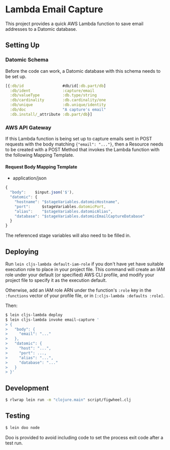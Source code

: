 # Lambda Email Capture

This project provides a quick AWS Lambda function to save email addresses to a
Datomic database.

## Setting Up

### Datomic Schema

Before the code can work, a Datomic database with this schema needs to be set
up.

```clojure
[{:db/id                 #db/id[:db.part/db]
  :db/ident              :capture/email
  :db/valueType          :db.type/string
  :db/cardinality        :db.cardinality/one
  :db/unique             :db.unique/identity
  :db/doc                "A capture's email"
  :db.install/_attribute :db.part/db}]
```

### AWS API Gateway

If this Lambda function is being set up to capture emails sent in POST requests
with the body matching `{"email": "..."}`, then a Resource needs to be created
with a POST Method that invokes the Lambda function with the following Mapping
Template.

#### Request Body Mapping Template

* application/json

```javascript
{
  "body":    $input.json('$'),
  "datomic": {
    "hostname": "$stageVariables.datomicHostname",
    "port":     $stageVariables.datomicPort,
    "alias":    "$stageVariables.datomicAlias",
    "database": "$stageVariables.datomicEmailCaptureDatabase"
  }
}
```

The referenced stage variables will also need to be filled in.

## Deploying

Run `lein cljs-lambda default-iam-role` if you don't have yet have suitable
execution role to place in your project file.  This command will create an IAM
role under your default (or specified) AWS CLI profile, and modify your project
file to specify it as the execution default.

Otherwise, add an IAM role ARN under the function's `:role` key in the
`:functions` vector of your profile file, or in
`[:cljs-lambda :defaults :role]`.

Then:

```sh
$ lein cljs-lambda deploy
$ lein cljs-lambda invoke email-capture '
> {
>   "body": {
>     "email": "..."
>   },
>   "datomic": {
>     "host": "...",
>     "port": ...,
>     "alias": "...",
>     "database": "..."
>   }
> }'
```

## Development

```sh
$ rlwrap lein run -m "clojure.main" script/figwheel.clj
```

## Testing

```sh
$ lein doo node
```

Doo is provided to avoid including code to set the process exit code after a
test run.
